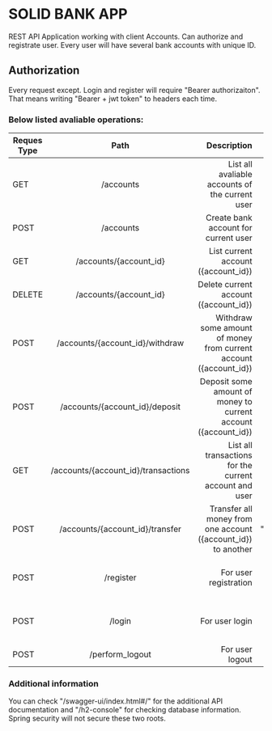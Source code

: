 # SOLID BANK APP

  REST API Application working with client Accounts. Can authorize and registrate user. Every user will have several bank accounts with unique ID.

## Authorization
  Every request except. Login and register will require "Bearer authorizaiton". That means writing "Bearer + jwt token" to headers each time. 

### Below listed avaliable operations: 

| Reques Type        | Path           | Description  | Body | 
| ------------- |:-------------:| -----:| -----:|
| GET      | /accounts | List all avaliable accounts of the current user | not required |
| POST | /accounts | Create bank account for current user | required "type" (string) of the account |
| GET | /accounts/{account_id} | List current account ({account_id}) | not required |
| DELETE | /accounts/{account_id} | Delete current account ({account_id}) | not required | 
| POST | /accounts/{account_id}/withdraw      | Withdraw some amount of money from current account ({account_id}) | required "amount" (double) for the withdraw | 
| POST | /accounts/{account_id}/deposit      | Deposit some amount of money to current account ({account_id}) | required "amount" (double) for the deposit | 
| GET | /accounts/{account_id}/transactions      | List all transactions for the current account and user | not required | 
| POST | /accounts/{account_id}/transfer      | Transfer all money from one account ({account_id}) to another | required "destination_account_id" (string) for the transfer | 
| POST | /register      | For user registration | required "username" (string) and "password" (string) for the registration | 
| POST | /login      | For user login | required "username" (string) and "password" (string) for the authentication | 
| POST | /perform_logout | For user logout | not required | 

### Additional information
  You can check "/swagger-ui/index.html#/" for the additional API documentation and "/h2-console" for checking database information. Spring security will not secure these two roots.
